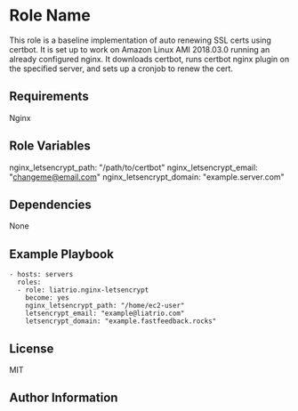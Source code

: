 Role Name
=========

This role is a baseline implementation of auto renewing SSL certs using certbot. It is set up to work on Amazon Linux AMI 2018.03.0 running an already configured nginx. It downloads certbot, runs certbot nginx plugin on the specified server, and sets up a cronjob to renew the cert.

Requirements
------------

Nginx

Role Variables
--------------

nginx\_letsencrypt\_path: "/path/to/certbot"
nginx\_letsencrypt\_email: "changeme@email.com"
nginx\_letsencrypt\_domain: "example.server.com"

Dependencies
------------

None

Example Playbook
----------------

    - hosts: servers
      roles:
      - role: liatrio.nginx-letsencrypt
        become: yes
        nginx_letsencrypt_path: "/home/ec2-user"
        letsencrypt_email: "example@liatrio.com"
        letsencrypt_domain: "example.fastfeedback.rocks"

License
-------

MIT

Author Information
------------------


